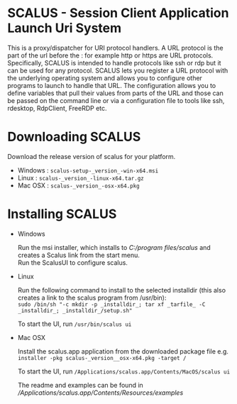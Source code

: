 # SCALUS - Session Client Application Launch Uri System

This is a proxy/dispatcher for URI protocol handlers. A URL protocol is the part of the url before the : for example http or https are URL protocols.  Specifically, SCALUS is intended to handle protocols like ssh or rdp but it can be used for any protocol. SCALUS lets you register a URL protocol with the underlying operating system and allows you to configure other programs to launch to handle that URL. 
The configuration allows you to define variables that pull their values from parts of the URL and those can be passed on the command line or via a configuration file to tools like ssh, rdesktop, RdpClient, FreeRDP etc.

# Downloading SCALUS
Download the release version of scalus for your platform.

* Windows :  `scalus-setup-_version_-win-x64.msi` 
* Linux : `scalus-_version_-linux-x64.tar.gz`
* Mac OSX : `scalus-_version_-osx-x64.pkg`

# Installing SCALUS

* Windows     
     
    Run the msi installer, which installs to _C:/program files/scalus_ and creates a Scalus link from the start menu.    
    Run the ScalusUI to configure scalus.     
	    
* Linux    

    Run the following command to install to the selected installdir (this also creates a link to the scalus program from /usr/bin):    
    `sudo /bin/sh "-c mkdir -p _installdir_; tar xf _tarfile_ -C _installdir_; _installdir_/setup.sh"`    
     
    To start the UI, run  `/usr/bin/scalus ui`    
			  
* Mac OSX
	    
    Install the scalus.app application from the downloaded package file  e.g.     
    `installer -pkg scalus-_version__osx-x64.pkg -target /`    

    To start the UI, run `/Applications/scalus.app/Contents/MacOS/scalus ui`    

    The readme and examples can be found in _/Applications/scalus.app/Contents/Resources/examples_    
